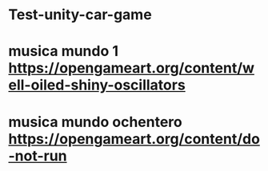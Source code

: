 # Test-unity-car-game


# musica mundo 1 https://opengameart.org/content/well-oiled-shiny-oscillators
# musica mundo ochentero https://opengameart.org/content/do-not-run 